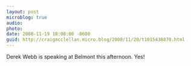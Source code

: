 ```yaml
---
layout: post
microblog: true
audio: 
photo: 
date: 2008-11-19 18:00:00 -0600
guid: http://craigmcclellan.micro.blog/2008/11/20/t1015438870.html
---
```

Derek Webb is speaking at Belmont this afternoon. Yes!
